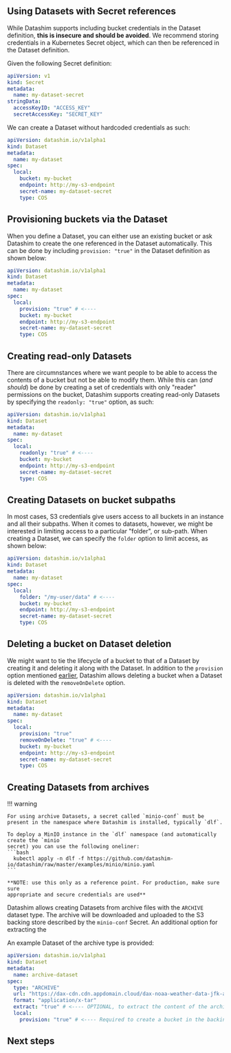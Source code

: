 ## Using Datasets with Secret references

While Datashim supports including bucket credentials in the Dataset definition,
**this is insecure and should be avoided**. We recommend storing credentials in
a Kubernetes Secret object, which can then be referenced in the Dataset
definition.

Given the following Secret definition:

```yaml
apiVersion: v1
kind: Secret
metadata:
  name: my-dataset-secret
stringData:
  accessKeyID: "ACCESS_KEY"
  secretAccessKey: "SECRET_KEY"
```

We can create a Dataset without hardcoded credentials as such:

```yaml
apiVersion: datashim.io/v1alpha1
kind: Dataset
metadata:
  name: my-dataset
spec:
  local:
    bucket: my-bucket
    endpoint: http://my-s3-endpoint
    secret-name: my-dataset-secret
    type: COS
```

## Provisioning buckets via the Dataset

When you define a Dataset, you can either use an existing bucket or ask Datashim
to create the one referenced in the Dataset automatically. This can be done by
including `provision: "true"` in the Dataset definition as shown below:

```yaml
apiVersion: datashim.io/v1alpha1
kind: Dataset
metadata:
  name: my-dataset
spec:
  local:
    provision: "true" # <----
    bucket: my-bucket
    endpoint: http://my-s3-endpoint
    secret-name: my-dataset-secret
    type: COS
```

## Creating read-only Datasets

There are circumnstances where we want people to be able to access the contents
of a bucket but not be able to modify them. While this can (_and should_) be
done by creating a set of credentials with only "reader" permissions on the
bucket, Datashim supports creating read-only Datasets by specifying the
`readonly: "true"` option, as such:

```yaml
apiVersion: datashim.io/v1alpha1
kind: Dataset
metadata:
  name: my-dataset
spec:
  local:
    readonly: "true" # <----
    bucket: my-bucket
    endpoint: http://my-s3-endpoint
    secret-name: my-dataset-secret
    type: COS
```

## Creating Datasets on bucket subpaths

In most cases, S3 credentials give users access to all buckets in an instance
and all their subpaths. When it comes to datasets, however, we might be
interested in limiting access to a particular "folder", or sub-path. When
creating a Dataset, we can specify the `folder` option to limit access, as shown
below:

```yaml
apiVersion: datashim.io/v1alpha1
kind: Dataset
metadata:
  name: my-dataset
spec:
  local:
    folder: "/my-user/data" # <----
    bucket: my-bucket
    endpoint: http://my-s3-endpoint
    secret-name: my-dataset-secret
    type: COS
```

## Deleting a bucket on Dataset deletion

We might want to tie the lifecycle of a bucket to that of a Dataset by creating
it and deleting it along with the Dataset. In addition to the `provision` option
mentioned [earlier](#provisioning-buckets-via-the-dataset), Datashim allows
deleting a bucket when a Dataset is deleted with the `removeOnDelete` option.

```yaml
apiVersion: datashim.io/v1alpha1
kind: Dataset
metadata:
  name: my-dataset
spec:
  local:
    provision: "true"
    removeOnDelete: "true" # <----
    bucket: my-bucket
    endpoint: http://my-s3-endpoint
    secret-name: my-dataset-secret
    type: COS
```

## Creating Datasets from archives

!!! warning
    
    For using archive Datasets, a secret called `minio-conf` must be
    present in the namespace where Datashim is installed, typically `dlf`.

    To deploy a MinIO instance in the `dlf` namespace (and automatically create the `minio`
    secret) you can use the following oneliner:
    ```bash
      kubectl apply -n dlf -f https://github.com/datashim-io/datashim/raw/master/examples/minio/minio.yaml
    ```

    **NOTE: use this only as a reference point. For production, make sure sure 
    appropriate and secure credentials are used**

Datashim allows creating Datasets from archive files with the `ARCHIVE` dataset
type. The archive will be downloaded and uploaded to the S3 backing
store described by the `minio-conf` Secret. An additional option for extracting
the 

An example Dataset of the archive type is provided:

```yaml
apiVersion: datashim.io/v1alpha1
kind: Dataset
metadata:
  name: archive-dataset
spec:
  type: "ARCHIVE"
  url: "https://dax-cdn.cdn.appdomain.cloud/dax-noaa-weather-data-jfk-airport/1.1.4/noaa-weather-data-jfk-airport.tar.gz"
  format: "application/x-tar"
  extract: "true" # <---- OPTIONAL, to extract the content of the archive
  local:
    provision: "true" # <---- Required to create a bucket in the backing store
```

## Next steps

